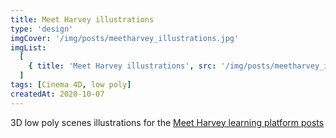 ```yaml
---
title: Meet Harvey illustrations
type: 'design'
imgCover: '/img/posts/meetharvey_illustrations.jpg'
imgList:
  [
    { title: 'Meet Harvey illustrations', src: '/img/posts/meetharvey_illustrations_1.jpg' },
  ]
tags: [Cinema 4D, low poly]
createdAt: 2020-10-07
---
```


3D low poly scenes illustrations for the [Meet Harvey learning platform posts](https://meetharvey.co)